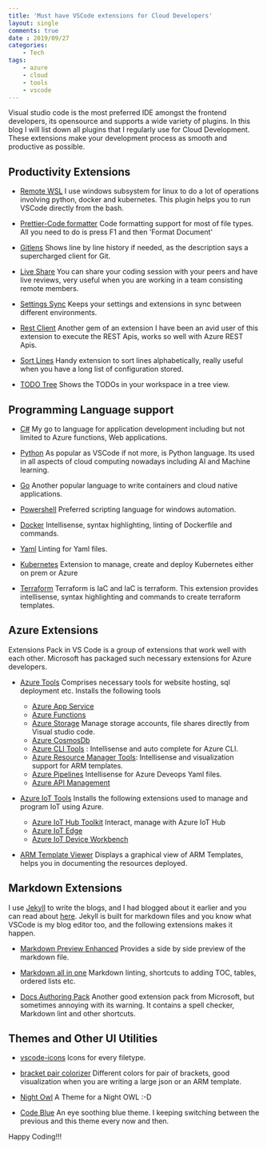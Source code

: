 ```yaml
---
title: 'Must have VSCode extensions for Cloud Developers'
layout: single
comments: true
date : 2019/09/27
categories:
    - Tech
tags:
    - azure
    - cloud
    - tools
    - vscode
---
```


Visual studio code is the most preferred IDE amongst the frontend developers, its opensource and supports a wide variety of plugins. In this blog I will list down all plugins that I regularly use for Cloud Development. These extensions make your development process as smooth and productive as possible.

## Productivity Extensions

* [Remote WSL](https://marketplace.visualstudio.com/items?itemName=ms-vscode-remote.remote-wsl) I use windows subsystem for linux to do a lot of operations involving python, docker and kubernetes. This plugin helps you to run VSCode directly from the bash.

* [Prettier-Code formatter](https://marketplace.visualstudio.com/items?itemName=esbenp.prettier-vscode) Code formatting support for most of file types. All you need to do is press F1 and then 'Format Document'

* [Gitlens](https://marketplace.visualstudio.com/items?itemName=eamodio.gitlens) Shows line by line history if needed, as the description says a supercharged client for Git.

* [Live Share](https://marketplace.visualstudio.com/items?itemName=MS-vsliveshare.vsliveshare) You can share your coding session with your peers and have live reviews, very useful when you are working in a team consisting remote members.

* [Settings Sync](https://marketplace.visualstudio.com/items?itemName=Shan.code-settings-sync) Keeps your settings and extensions in sync between different environments.

* [Rest Client](https://marketplace.visualstudio.com/items?itemName=humao.rest-client) Another gem of an extension I have been an avid user of this extension to execute the REST Apis, works so well with Azure REST Apis.

* [Sort Lines](https://marketplace.visualstudio.com/items?itemName=Tyriar.sort-lines) Handy extension to sort lines alphabetically, really useful when you have a long list of configuration stored.

* [TODO Tree](https://marketplace.visualstudio.com/items?itemName=Gruntfuggly.todo-tree) Shows the TODOs in your workspace in a tree view.

## Programming Language support

* [C#](https://marketplace.visualstudio.com/items?itemName=ms-vscode.csharp) My go to language for application development including but not limited to Azure functions, Web applications.

* [Python](https://marketplace.visualstudio.com/items?itemName=ms-python.python) As popular as VSCode if not more, is Python language. Its used in all aspects of cloud computing nowadays including AI and Machine learning.

* [Go](https://marketplace.visualstudio.com/items?itemName=ms-vscode.Go) Another popular language to write containers and cloud native applications.

* [Powershell](https://marketplace.visualstudio.com/items?itemName=ms-vscode.PowerShell) Preferred scripting language for windows automation.

* [Docker](https://marketplace.visualstudio.com/items?itemName=ms-azuretools.vscode-docker) Intellisense, syntax highlighting, linting of Dockerfile and commands.

* [Yaml](https://marketplace.visualstudio.com/items?itemName=redhat.vscode-yaml) Linting for Yaml files.

* [Kubernetes](https://marketplace.visualstudio.com/items?itemName=ms-kubernetes-tools.vscode-kubernetes-tools) Extension to manage, create and deploy Kubernetes either on prem or Azure

* [Terraform](https://marketplace.visualstudio.com/items?itemName=mauve.terraform) Terraform is IaC and IaC is terraform. This extension provides intellisense, syntax highlighting and commands to create terraform templates.

## Azure Extensions

Extensions Pack in VS Code is a group of extensions that work well with each other. Microsoft has packaged such necessary extensions for Azure developers.

* [Azure Tools](https://marketplace.visualstudio.com/items?itemName=ms-vscode.vscode-node-azure-pack) Comprises necessary tools for website hosting, sql deployment etc. Installs the following tools
    * [Azure App Service](https://marketplace.visualstudio.com/items?itemName=ms-azuretools.vscode-azureappservice)
    * [Azure Functions](https://marketplace.visualstudio.com/items?itemName=ms-azuretools.vscode-azurefunctions)
    * [Azure Storage](https://marketplace.visualstudio.com/items?itemName=ms-azuretools.vscode-azurestorage) Manage storage accounts, file shares directly from Visual studio code.
    * [Azure CosmosDb](https://marketplace.visualstudio.com/items?itemName=ms-azuretools.vscode-cosmosdb)
    * [Azure CLI Tools](https://marketplace.visualstudio.com/items?itemName=ms-vscode.azurecli) : Intellisense and auto complete for Azure CLI.
    * [Azure Resource Manager Tools](https://marketplace.visualstudio.com/items?itemName=msazurermtools.azurerm-vscode-tools): Intellisense and visualization support for ARM templates.
    * [Azure Pipelines](https://marketplace.visualstudio.com/items?itemName=ms-azure-devops.azure-pipelines) Intellisense for Azure Deveops Yaml files.
    * [Azure API Management](https://marketplace.visualstudio.com/items?itemName=ms-azuretools.vscode-apimanagement)

* [Azure IoT Tools](https://marketplace.visualstudio.com/items?itemName=vsciot-vscode.azure-iot-tools) Installs the following extensions used to manage and program IoT using Azure.
    * [Azure IoT Hub Toolkit](https://marketplace.visualstudio.com/items?itemName=vsciot-vscode.azure-iot-toolkit) Interact, manage with Azure IoT Hub
    * [Azure IoT Edge](https://marketplace.visualstudio.com/items?itemName=vsciot-vscode.azure-iot-edge)
    * [Azure IoT Device Workbench](https://marketplace.visualstudio.com/items?itemName=vsciot-vscode.vscode-iot-workbench)
* [ARM Template Viewer](https://marketplace.visualstudio.com/items?itemName=bencoleman.armview) Displays a graphical view of ARM Templates, helps you in documenting the resources deployed.

## Markdown Extensions

I use [Jekyll](https://jekyllrb.com/) to write the blogs, and I had blogged about it earlier and you can read about [here](https://www.cloudmanav.com/blogs/wordpress-to-jekyll/). Jekyll is built for markdown files and you know what VSCode is my blog editor too, and the following extensions makes it happen.

* [Markdown Preview Enhanced](https://marketplace.visualstudio.com/items?itemName=shd101wyy.markdown-preview-enhanced) Provides a side by side preview of the markdown file.

* [Markdown all in one](https://marketplace.visualstudio.com/items?itemName=yzhang.markdown-all-in-one) Markdown linting, shortcuts to adding TOC, tables, ordered lists etc.

* [Docs Authoring Pack](https://marketplace.visualstudio.com/items?itemName=docsmsft.docs-authoring-pack) Another good extension pack from Microsoft, but sometimes annoying with its warning. It contains a spell checker, Markdown lint and other shortcuts.

## Themes and Other UI Utilities

* [vscode-icons](https://marketplace.visualstudio.com/items?itemName=vscode-icons-team.vscode-icons) Icons for every filetype.

* [bracket pair colorizer](https://marketplace.visualstudio.com/items?itemName=CoenraadS.bracket-pair-colorizer) Different colors for pair of brackets, good visualization when you are writing a large json or an ARM template.

* [Night Owl](https://marketplace.visualstudio.com/items?itemName=sdras.night-owl) A Theme for a Night OWL :-D

* [Code Blue](https://marketplace.visualstudio.com/items?itemName=Sujan.code-blue) An eye soothing blue theme. I keeping switching between the previous and this theme every now and then.

Happy Coding!!!
